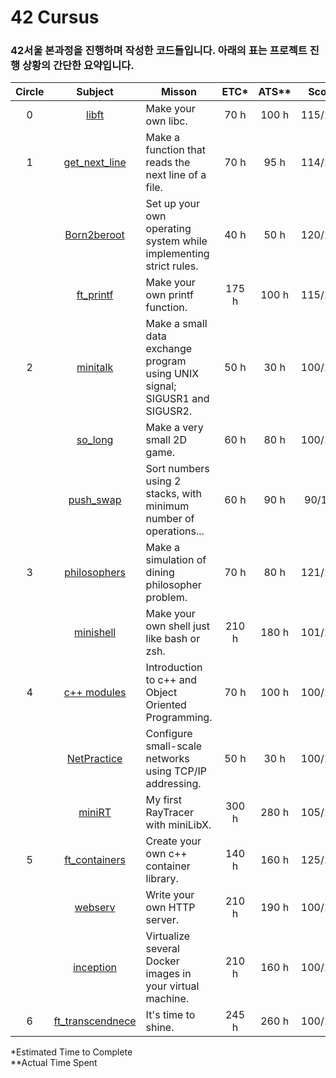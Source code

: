 # 42 Cursus

### 42서울 본과정을 진행하며 작성한 코드들입니다. 아래의 표는 프로젝트 진행 상황의 간단한 요약입니다.


| Circle |                                             Subject                                             | Misson                                                                     | ETC*  | ATS** |  Score  | Status |
| :----: | :---------------------------------------------------------------------------------------------: | -------------------------------------------------------------------------- | :---: | :---: | :-----: | :----: |
|   0    |            [libft](https://github.com/JaemooJung/42SEOUL/tree/master/circle_0/libft)            | Make your own libc.                                                        | 70 h  | 100 h | 115/100 |  pass  |
|   1    |    [get_next_line](https://github.com/JaemooJung/42SEOUL/tree/master/circle_1/get_next_line)    | Make a function that reads the next line of a file.                        | 70 h  | 95 h  | 114/100 |  pass  |
|        |      [Born2beroot](https://github.com/JaemooJung/42SEOUL/tree/master/circle_1/born2beroot)      | Set up your own operating system while implementing strict rules.          | 40 h  | 50 h  | 120/100 |  pass  |
|        |        [ft_printf](https://github.com/JaemooJung/42SEOUL/tree/master/circle_1/ft_printf)        | Make your own printf function.                                             | 175 h | 100 h | 115/100 |  pass  |
|   2    |         [minitalk](https://github.com/JaemooJung/42SEOUL/tree/master/circle_2/minitalk)         | Make a small data exchange program using UNIX signal; SIGUSR1 and SIGUSR2. | 50 h  | 30 h  | 100/100 |  pass  |
|        |          [so_long](https://github.com/JaemooJung/42SEOUL/tree/master/circle_2/so_long)          | Make a very small 2D game.                                                 | 60 h  | 80 h  | 100/100 |  pass  |
|        |        [push_swap](https://github.com/JaemooJung/42SEOUL/tree/master/circle_2/push_swap)        | Sort numbers using 2 stacks, with minimum number of operations...          | 60 h  | 90 h  | 90/100  |  pass  |
|   3    |     [philosophers](https://github.com/JaemooJung/42SEOUL/tree/master/circle_3/philosophers)     | Make a simulation of dining philosopher problem.                           | 70 h  | 80 h  | 121/100 |  pass  |
|        |        [minishell](https://github.com/JaemooJung/42SEOUL/tree/master/circle_3/minishell)        | Make your own shell just like bash or zsh.                                 | 210 h | 180 h | 101/100 |  pass  |
|   4    |        [c++ modules](https://github.com/JaemooJung/42SEOUL/tree/master/circle_4/c%2B%2B)        | Introduction to c++ and Object Oriented Programming.                       | 70 h  | 100 h | 100/100 |  pass  |
|        |      [NetPractice](https://github.com/JaemooJung/42SEOUL/tree/master/circle_4/NetPractice)      | Configure small-scale networks using TCP/IP addressing.                    | 50 h  | 30 h  | 100/100 |  pass  |
|        |           [miniRT](https://github.com/JaemooJung/42SEOUL/tree/master/circle_4/miniRT)           | My first RayTracer with miniLibX.                                          | 300 h | 280 h | 105/100 |  pass  |
|   5    |    [ft_containers](https://github.com/JaemooJung/42SEOUL/tree/master/circle_5/ft_containers)    | Create your own c++ container library.                                     | 140 h | 160 h | 125/100 |  pass  |
|        |          [webserv](https://github.com/JaemooJung/42SEOUL/tree/master/circle_5/webserv)          | Write your own HTTP server.                                                | 210 h | 190 h | 100/100 |  pass  |
|        |        [inception](https://github.com/JaemooJung/42SEOUL/tree/master/circle_5/inception)        | Virtualize several Docker images in your virtual machine.                  | 210 h | 160 h | 100/100 |  pass  |
|   6    | [ft_transcendnece](https://github.com/JaemooJung/42SEOUL/tree/master/circle_6/ft_transcendence) | It's time to shine.                                                        | 245 h | 260 h | 100/100 |  pass  |

\*Estimated Time to Complete 
<br/>
\**Actual Time Spent
